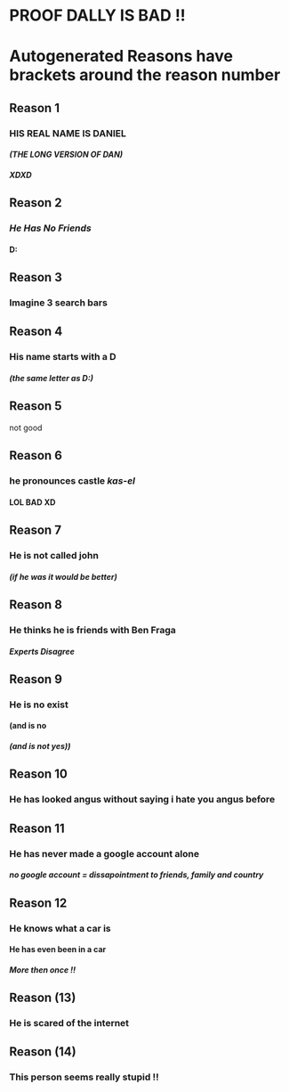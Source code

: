 # PROOF DALLY IS BAD !!
# Autogenerated Reasons have brackets around the reason number
## Reason 1
### HIS REAL NAME IS **DANIEL**
#### *(THE LONG VERSION OF DAN)*
##### XDXD
## Reason 2 
### *He Has No Friends*
#### D:
## Reason 3
### Imagine 3 search bars
## Reason 4
### His name starts with a D
#### *(the same letter as D:)*
## Reason 5
not good
## Reason 6
### he pronounces castle *kas-el*
#### LOL BAD XD
## Reason 7
### He is not called john
#### *(if he was it would be better)*
## Reason 8
### He thinks he is friends with Ben Fraga 
#### *Experts Disagree*
## Reason 9
### He is no exist
#### (and is no
##### (and is not yes))
## Reason 10
### He has looked angus without saying i hate you angus before
## Reason 11
### He has never made a google account alone
#### *no google account = dissapointment to friends, family and country*
## Reason 12
### He knows what a car is
#### He has even been in a car
##### **More then once !!**
## Reason (13)
### He is scared of the internet
## Reason (14)
### This person seems really stupid !!
